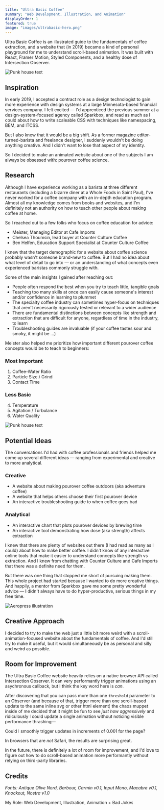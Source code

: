 ```yaml
---
title: "Ultra Basic Coffee"
summary: "Web Development, Illustration, and Animation"
displayOrder: 1
featured: true
image: "images/ultrabasic-hero.png"
---
```


Ultra Basic Coffee is an illustrated guide to the fundamentals of coffee extraction, and a website that (in 2019) became a kind of personal playground for me to understand scroll-based animation. It was built with React, Framer Motion, Styled Components, and a healthy dose of Intersection Observer.

<!-- [Visit Website >>](http://ultrabasiccoffee.com) -->

![Punk house text](/images/punkhouse.png)

## Inspiration

In early 2019, I accepted a contract role as a design technologist to gain more experience with design systems at a large Minnesota-based financial services company. I felt excited — I'd apprenticed the previous summer at a design-system-focused agency called Sparkbox, and read as much as I could about how to write scaleable CSS with techniques like namespacing, BEM, and ITCSS.

But I also knew that it would be a big shift. As a former magazine editor-turned-barista and freelance designer, I suddenly wouldn't be doing anything creative. And I didn't want to lose that aspect of my identity.

So I decided to make an animated website about one of the subjects I am always be obsessed with: pourover coffee science.

## Research

Although I have experience working as a barista at three different restaurants (including a bizarre diner at a Whole Foods in Saint Paul), I've never worked for a coffee company with an in-depth education program. Almost all my knowledge comes from books and websites, and I'm definitely not an authority on how to teach other people about making coffee at home.

So I reached out to a few folks who focus on coffee education for advice:

- Meister, Managing Editor at Cafe Imports
- Chelsea Thoumsin, lead buyer at Counter Culture Coffee
- Ben Helfen, Education Support Specialist at Counter Culture Coffee

I knew that the target demographic for a website about coffee science probably wasn't someone brand-new to coffee. But I had no idea about what level of detail to go into — or an understanding of what concepts even experienced baristas commonly struggle with.

Some of the main insights I gained after reaching out:

- People often respond the best when you try to teach little, tangible goals
- Teaching too many skills at once can easily cause someone's interest and/or confidence in learning to plummet
- The specialty coffee industry can sometimes hyper-focus on techniques that aren't necessarily rigorously tested or relevant to a wider audience
- There are fundamental distinctions between concepts like strength and extraction that are difficult for anyone, regardless of time in the industry, to learn
- Troubleshooting guides are invaluable (if your coffee tastes sour and smoky, it might be ...)

Meister also helped me prioritize how important different pourover coffee concepts would be to teach to beginners:

### Most Important

1. Coffee-Water Ratio
2. Particle Size / Grind
3. Contact Time

### Less Basic

4. Temperature
5. Agitation / Turbulance
6. Water Quality

![Punk house text](/images/strength.png)

## Potential Ideas

The conversations I'd had with coffee professionals and friends helped me come up several different ideas — ranging from experimental and creative to more analytical.

### Creative

- A website about making pourover coffee outdoors (aka adventure coffee)
- A website that helps others choose their first pourover device
- An interactive troubleshooting guide to when coffee goes bad

### Analytical

- An interactive chart that plots pourover devices by brewing time
- An interactive tool demonstrating how dose (aka strength) affects extraction

I knew that there are plenty of websites out there (I had read as many as I could) about how to make better coffee. I didn't know of any interactive online tools that make it easier to understand concepts like strength vs extraction. And I knew from chatting with Counter Culture and Cafe Imports that there was a definite need for them.

But there was one thing that stopped me short of pursuing making them. This whole project had started because I wanted to do more creative things. And happily, a mentor from Sparkbox gave me some pretty wonderful advice — I didn't always have to do hyper-productive, serious things in my free time.

![Aeropress illustration](/images/aeropress-ultrabasic.png)

## Creative Approach

I decided to try to make the web just a little bit more weird with a scroll-animation-focused website about the fundamentals of coffee. And I'd still try to make it useful, but it would simultaneously be as personal and silly and weird as possible.

## Room for Improvement

The Ultra Basic Coffee website heavily relies on a native browser API called Intersection Observer. It can very performantly trigger animations using an asychronous callback, but I think the key word here is _can_.

After discovering that you can pass more than one `threshold` parameter to an Observer (and because of that, trigger more than one scroll-based update to the same inline svg or other html element) the chaos muppet inside of me decided that it might be fun to see _just how aggressively_ and ridiculously I could update a single animation without noticing visible performance thrashing—

Could I smoothly trigger updates in increments of 0.001 for the page?

In browsers that are _not_ Safari, the results are surprising great.

In the future, there is definitely a lot of room for improvement, and I'd love to figure out how to do scroll-based animation more performantly without relying on third-party libraries.

## Credits

_Fonts: Antique Olive Nord, Barbour, Carmin v0.1, Input Mono, Macabre v0.1, Knockout, Nostra v1.0_

My Role: Web Development, Illustration, Animation + Bad Jokes
